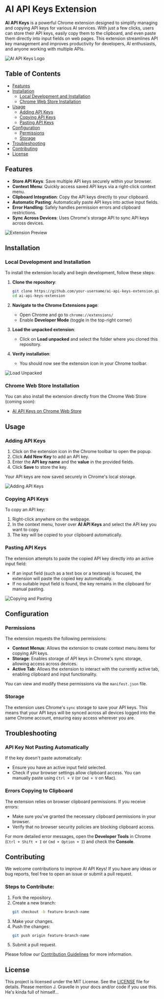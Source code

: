 
# AI API Keys Extension

**AI API Keys** is a powerful Chrome extension designed to simplify managing and copying API keys for various AI services. With just a few clicks, users can store their API keys, easily copy them to the clipboard, and even paste them directly into input fields on web pages. This extension streamlines API key management and improves productivity for developers, AI enthusiasts, and anyone working with multiple APIs.

![AI API Keys Logo](path/to/logo-image.png)

## Table of Contents
- [Features](#features)
- [Installation](#installation)
  - [Local Development and Installation](#local-development-and-installation)
  - [Chrome Web Store Installation](#chrome-web-store-installation)
- [Usage](#usage)
  - [Adding API Keys](#adding-api-keys)
  - [Copying API Keys](#copying-api-keys)
  - [Pasting API Keys](#pasting-api-keys)
- [Configuration](#configuration)
  - [Permissions](#permissions)
  - [Storage](#storage)
- [Troubleshooting](#troubleshooting)
- [Contributing](#contributing)
- [License](#license)

## Features

- **Store API Keys**: Save multiple API keys securely within your browser.
- **Context Menu**: Quickly access saved API keys via a right-click context menu.
- **Clipboard Integration**: Copy the API keys directly to your clipboard.
- **Automatic Pasting**: Automatically paste API keys into active input fields.
- **Error Handling**: Safely handles permission errors and clipboard restrictions.
- **Sync Across Devices**: Uses Chrome's storage API to sync API keys across devices.
  
![Extension Preview](path/to/extension-preview-image.png)

## Installation

### Local Development and Installation

To install the extension locally and begin development, follow these steps:

1. **Clone the repository**:
   ```bash
   git clone https://github.com/your-username/ai-api-keys-extension.git
   cd ai-api-keys-extension
   ```

2. **Navigate to the Chrome Extensions page**:
   - Open Chrome and go to `chrome://extensions/`
   - Enable **Developer Mode** (toggle in the top-right corner)

3. **Load the unpacked extension**:
   - Click on **Load unpacked** and select the folder where you cloned this repository.

4. **Verify installation**:
   - You should now see the extension icon in your Chrome toolbar.

![Load Unpacked](path/to/load-unpacked-screenshot.png)

### Chrome Web Store Installation

You can also install the extension directly from the Chrome Web Store (coming soon):
- [AI API Keys on Chrome Web Store](#)

## Usage

### Adding API Keys

1. Click on the extension icon in the Chrome toolbar to open the popup.
2. Click **Add New Key** to add an API key.
3. Enter the **API key name** and the **value** in the provided fields.
4. Click **Save** to store the key.

Your API keys are now saved securely in Chrome's local storage.

![Adding API Keys](path/to/adding-keys-screenshot.png)

### Copying API Keys

To copy an API key:
1. Right-click anywhere on the webpage.
2. In the context menu, hover over **AI API Keys** and select the API key you want to copy.
3. The key will be copied to your clipboard automatically.

### Pasting API Keys

The extension attempts to paste the copied API key directly into an active input field:
- If an input field (such as a text box or a textarea) is focused, the extension will paste the copied key automatically.
- If no suitable input field is found, the key remains in the clipboard for manual pasting.

![Copying and Pasting](path/to/copy-paste-screenshot.png)

## Configuration

### Permissions

The extension requests the following permissions:

- **Context Menus**: Allows the extension to create context menu items for copying API keys.
- **Storage**: Enables storage of API keys in Chrome's sync storage, allowing access across devices.
- **Active Tab**: Allows the extension to interact with the currently active tab, enabling clipboard and input functionality.
  
You can view and modify these permissions via the `manifest.json` file.

### Storage

The extension uses Chrome's `sync` storage to save your API keys. This means that your API keys will be synced across all devices logged into the same Chrome account, ensuring easy access wherever you are.

## Troubleshooting

### API Key Not Pasting Automatically

If the key doesn't paste automatically:
- Ensure you have an active input field selected.
- Check if your browser settings allow clipboard access. You can manually paste using `Ctrl + V` (or `Cmd + V` on Mac).

### Errors Copying to Clipboard

The extension relies on browser clipboard permissions. If you receive errors:
- Make sure you’ve granted the necessary clipboard permissions in your browser.
- Verify that no browser security policies are blocking clipboard access.

For more detailed error messages, open the **Developer Tools** in Chrome (`Ctrl + Shift + I` or `Cmd + Option + I`) and check the **Console**.

## Contributing

We welcome contributions to improve AI API Keys! If you have any ideas or bug reports, feel free to open an issue or submit a pull request.

### Steps to Contribute:
1. Fork the repository.
2. Create a new branch: 
   ```bash
   git checkout -b feature-branch-name
   ```
3. Make your changes.
4. Push the changes:
   ```bash
   git push origin feature-branch-name
   ```
5. Submit a pull request.

Please follow our [Contribution Guidelines](#) for more information.

## License

This project is licensed under the MIT License. See the [LICENSE](./LICENSE) file for details.
Please mention J. Gravelle in your docs and/or code if you use this.  He's kinda full of himself...

